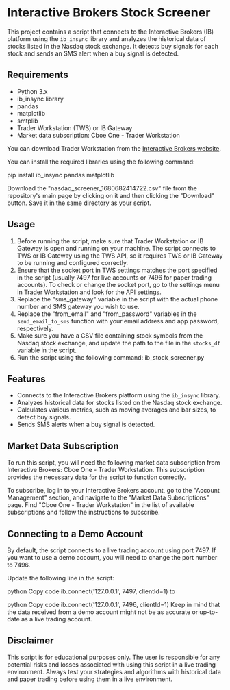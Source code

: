 # Interactive Brokers Stock Screener

This project contains a script that connects to the Interactive Brokers (IB) platform using the `ib_insync` library and analyzes the historical data of stocks listed in the Nasdaq stock exchange. It detects buy signals for each stock and sends an SMS alert when a buy signal is detected.

## Requirements

- Python 3.x
- ib_insync library
- pandas
- matplotlib
- smtplib
- Trader Workstation (TWS) or IB Gateway
- Market data subscription: Cboe One - Trader Workstation

You can download Trader Workstation from the [Interactive Brokers website](https://www.interactivebrokers.com/en/index.php?f=14099).

You can install the required libraries using the following command:

pip install ib_insync pandas matplotlib

Download the "nasdaq_screener_1680682414722.csv" file from the repository's main page by clicking on it and then clicking the "Download" button. Save it in the same directory as your script.

## Usage

1. Before running the script, make sure that Trader Workstation or IB Gateway is open and running on your machine. The script connects to TWS or IB Gateway using the TWS API, so it requires TWS or IB Gateway to be running and configured correctly.
2. Ensure that the socket port in TWS settings matches the port specified in the script (usually 7497 for live accounts or 7496 for paper trading accounts). To check or change the socket port, go to the settings menu in Trader Workstation and look for the API settings.
3. Replace the "sms_gateway" variable in the script with the actual phone number and SMS gateway you wish to use.
4. Replace the "from_email" and "from_password" variables in the `send_email_to_sms` function with your email address and app password, respectively.
5. Make sure you have a CSV file containing stock symbols from the Nasdaq stock exchange, and update the path to the file in the `stocks_df` variable in the script.
6. Run the script using the following command: ib_stock_screener.py

## Features

- Connects to the Interactive Brokers platform using the `ib_insync` library.
- Analyzes historical data for stocks listed on the Nasdaq stock exchange.
- Calculates various metrics, such as moving averages and bar sizes, to detect buy signals.
- Sends SMS alerts when a buy signal is detected.

## Market Data Subscription
To run this script, you will need the following market data subscription from Interactive Brokers: Cboe One - Trader Workstation. This subscription provides the necessary data for the script to function correctly.

To subscribe, log in to your Interactive Brokers account, go to the "Account Management" section, and navigate to the "Market Data Subscriptions" page. Find "Cboe One - Trader Workstation" in the list of available subscriptions and follow the instructions to subscribe.

## Connecting to a Demo Account
By default, the script connects to a live trading account using port 7497. If you want to use a demo account, you will need to change the port number to 7496.

Update the following line in the script:

python
Copy code
ib.connect('127.0.0.1', 7497, clientId=1)
to

python
Copy code
ib.connect('127.0.0.1', 7496, clientId=1)
Keep in mind that the data received from a demo account might not be as accurate or up-to-date as a live trading account.

## Disclaimer

This script is for educational purposes only. The user is responsible for any potential risks and losses associated with using this script in a live trading environment. Always test your strategies and algorithms with historical data and paper trading before using them in a live environment.
